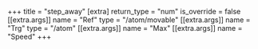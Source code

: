 +++
title = "step_away"
[extra]
return_type = "num"
is_override = false
[[extra.args]]
name = "Ref"
type = "/atom/movable"
[[extra.args]]
name = "Trg"
type = "/atom"
[[extra.args]]
name = "Max"
[[extra.args]]
name = "Speed"
+++